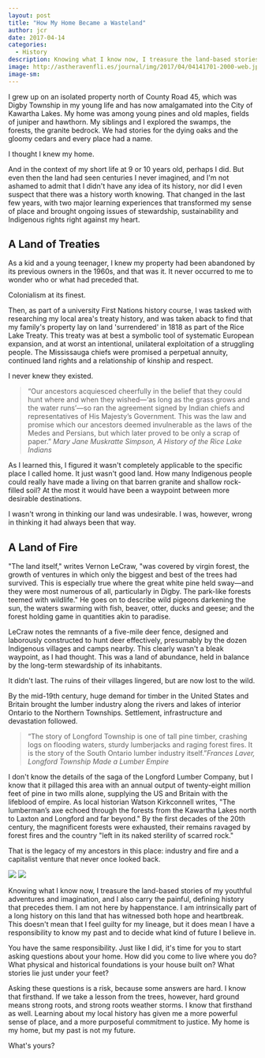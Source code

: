 ```yaml
---
layout: post
title: "How My Home Became a Wasteland"
author: jcr
date: 2017-04-14
categories:
  - History
description: Knowing what I know now, I treasure the land-based stories of my youthful adventures and imagination, and I also carry the painful, defining history that precedes them.
image: http://astheravenfli.es/journal/img/2017/04/04141701-2000-web.jpg
image-sm:
---
```


I grew up on an isolated property north of County Road 45, which was Digby Township in my young life and has now amalgamated into the City of Kawartha Lakes. My home was among young pines and old maples, fields of juniper and hawthorn. My siblings and I explored the swamps, the forests, the granite bedrock. We had stories for the dying oaks and the gloomy cedars and every place had a name.

I thought I knew my home.

And in the context of my short life at 9 or 10 years old, perhaps I did. But even then the land had seen centuries I never imagined, and I'm not ashamed to admit that I didn't have any idea of its history, nor did I even suspect that there was a history worth knowing. That changed in the last few years, with two major learning experiences that transformed my sense of place and brought ongoing issues of stewardship, sustainability and Indigenous rights right against my heart.

<h2 class="grey">A Land of Treaties</h2>
As a kid and a young teenager, I knew my property had been abandoned by its previous owners in the 1960s, and that was it. It never occurred to me to wonder who or what had preceded that.

Colonialism at its finest. 

Then, as part of a university First Nations history course, I was tasked with researching my local area's treaty history, and was taken aback to find that my family's property lay on land 'surrendered' in 1818 as part of the Rice Lake Treaty. This treaty was at best a symbolic tool of systematic European expansion, and at worst an intentional, unilateral exploitation of a struggling people. The Mississauga chiefs were promised a perpetual annuity, continued land rights and a relationship of kinship and respect.

I never knew they existed.

<blockquote>&ldquo;Our ancestors acquiesced cheerfully in the belief that they could hunt where and when they wished&mdash;&lsquo;as long as the grass grows and the water runs&rsquo;&mdash;so ran the agreement signed by Indian chiefs and representatives of His Majesty&rsquo;s Government. This was the law and promise which our ancestors deemed invulnerable as the laws of the Medes and Persians, but which later proved to be only a scrap of paper.&rdquo;<cite>
Mary Jane Muskratte Simpson, A History of the Rice Lake Indians</cite></blockquote>

As I learned this, I figured it wasn't completely applicable to the specific place I called home. It just wasn't good land. How many Indigenous people could really have made a living on that barren granite and shallow rock-filled soil? At the most it would have been a waypoint between more desirable destinations.

I wasn't wrong in thinking our land was undesirable. I was, however, wrong in thinking it had always been that way.

<h2 class="grey">A Land of Fire</h2>
"The land itself," writes Vernon LeCraw, "was covered by virgin forest, the growth of ventures in which only the biggest and best of the trees had survived. This is especially true where the great white pine held sway—and they were most numerous of all, particularly in Digby. The park-like forests teemed with wildlife." He goes on to describe wild pigeons darkening the sun, the waters swarming with fish, beaver, otter, ducks and geese; and the forest holding game in quantities akin to paradise.

LeCraw notes the remnants of a five-mile deer fence, designed and laborously constructed to hunt deer effectively, presumably by the dozen Indigenous villages and camps nearby. This clearly wasn't a bleak waypoint, as I had thought. This was a land of abundance, held in balance by the long-term stewardship of its inhabitants.

It didn't last. The ruins of their villages lingered, but are now lost to the wild.

By the mid-19th century, huge demand for timber in the United States and Britain brought the lumber industry along the rivers and lakes of interior Ontario to the Northern Townships. Settlement, infrastructure and devastation followed.

<blockquote>&ldquo;The story of Longford Township is one of tall pine timber, crashing logs on flooding waters, sturdy lumberjacks and raging forest fires. It is the story of the South Ontario lumber industry itself.&rdquo;<cite>Frances Laver, Longford Township Made a Lumber Empire</cite></blockquote>

I don't know the details of the saga of the Longford Lumber Company, but I know that it pillaged this area with an annual output of twenty-eight million feet of pine in two mills alone, supplying the US and Britain with the lifeblood of empire. As local historian Watson Kirkconnell writes, "The lumberman’s axe echoed through the forests from the Kawartha Lakes north to Laxton and Longford and far beyond." By the first decades of the 20th century, the magnificent forests were exhausted, their remains ravaged by forest fires and the country "left in its naked sterility of scarred rock."

That is the legacy of my ancestors in this place: industry and fire and a capitalist venture that never once looked back.

<img src="http://astheravenfli.es/journal/img/2017/04/victoriacountynorth-1500.jpg">

<img src="http://astheravenfli.es/journal/img/2017/04/mcr13art03_fig3-web.jpg">

Knowing what I know now, I treasure the land-based stories of my youthful adventures and imagination, and I also carry the painful, defining history that precedes them. I am not here by happenstance. I am intrinsically part of a long history on this land that has witnessed both hope and heartbreak. This doesn't mean that I feel guilty for my lineage, but it does mean I have a responsibility to know my past and to decide what kind of future I believe in.

You have the same responsibility. Just like I did, it's time for you to start asking questions about your home. How did you come to live where you do? What physical and historical foundations is your house built on? What stories lie just under your feet?

Asking these questions is a risk, because some answers are hard. I know that firsthand. If we take a lesson from the trees, however, hard ground means strong roots, and strong roots weather storms. I know that firsthand as well. Learning about my local history has given me a more powerful sense of place, and a more purposeful commitment to justice. My home is my home, but my past is not my future.

What's yours?